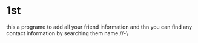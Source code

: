 # 1st
this a programe to add all your friend information and thn you can find any contact information by searching them name
//*-*\\
